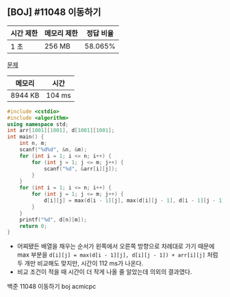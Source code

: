 ## [BOJ] #11048 이동하기

| 시간 제한 | 메모리 제한 | 정답 비율 |
| --------- | ----------- | --------- |
| 1 초      | 256 MB      | 58.065%   |

[문제](https://www.acmicpc.net/problem/11048)



| 메모리  | 시간   |
| ------- | ------ |
| 8944 KB | 104 ms |

```c++
#include <cstdio>
#include <algorithm>
using namespace std;
int arr[1001][1001], d[1001][1001];
int main() {
	int n, m;
	scanf("%d%d", &n, &m);
	for (int i = 1; i <= n; i++) {
		for (int j = 1; j <= m; j++) {
			scanf("%d", &arr[i][j]);
		}
	}
	for (int i = 1; i <= n; i++) {
		for (int j = 1; j <= m; j++) {
			d[i][j] = max(d[i - 1][j], max(d[i][j - 1], d[i - 1][j - 1])) + arr[i][j];
		}
	}
	printf("%d", d[n][m]);
	return 0;
}
```

- 어찌됐든 배열을 채우는 순서가 왼쪽에서 오른쪽 방향으로 차례대로 가기 때문에 max 부분을 `d[i][j] = max(d[i - 1][j], d[i][j - 1]) + arr[i][j]` 처럼 두 개만 비교해도 맞지만, 시간이 112 ms가 나온다.
- 비교 조건이 적을 때 시간이 더 작게 나올 줄 알았는데 의외의 결과였다.





백준 11048 이동하기 boj acmicpc

